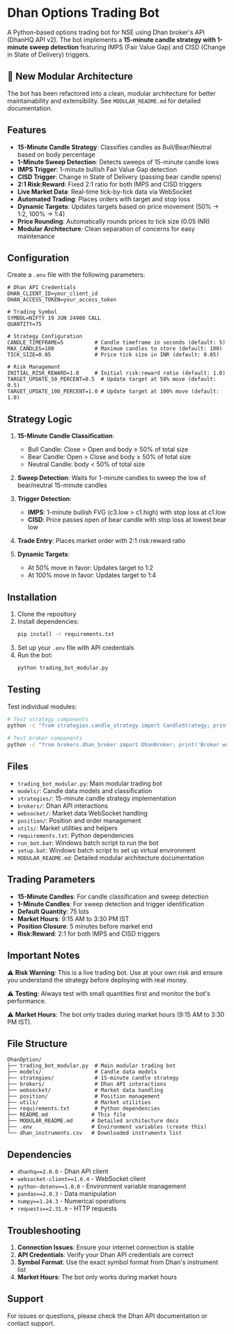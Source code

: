 # Dhan Options Trading Bot

A Python-based options trading bot for NSE using Dhan broker's API (DhanHQ API v2). The bot implements a **15-minute candle strategy with 1-minute sweep detection** featuring IMPS (Fair Value Gap) and CISD (Change in State of Delivery) triggers.

## 🚀 New Modular Architecture

The bot has been refactored into a clean, modular architecture for better maintainability and extensibility. See `MODULAR_README.md` for detailed documentation.

## Features

- **15-Minute Candle Strategy**: Classifies candles as Bull/Bear/Neutral based on body percentage
- **1-Minute Sweep Detection**: Detects sweeps of 15-minute candle lows
- **IMPS Trigger**: 1-minute bullish Fair Value Gap detection
- **CISD Trigger**: Change in State of Delivery (passing bear candle opens)
- **2:1 Risk:Reward**: Fixed 2:1 ratio for both IMPS and CISD triggers
- **Live Market Data**: Real-time tick-by-tick data via WebSocket
- **Automated Trading**: Places orders with target and stop loss
- **Dynamic Targets**: Updates targets based on price movement (50% → 1:2, 100% → 1:4)
- **Price Rounding**: Automatically rounds prices to tick size (0.05 INR)
- **Modular Architecture**: Clean separation of concerns for easy maintenance

## Configuration

Create a `.env` file with the following parameters:

```env
# Dhan API Credentials
DHAN_CLIENT_ID=your_client_id
DHAN_ACCESS_TOKEN=your_access_token

# Trading Symbol
SYMBOL=NIFTY 19 JUN 24900 CALL
QUANTITY=75

# Strategy Configuration
CANDLE_TIMEFRAME=5          # Candle timeframe in seconds (default: 5)
MAX_CANDLES=100             # Maximum candles to store (default: 100)
TICK_SIZE=0.05              # Price tick size in INR (default: 0.05)

# Risk Management
INITIAL_RISK_REWARD=1.0     # Initial risk:reward ratio (default: 1.0)
TARGET_UPDATE_50_PERCENT=0.5  # Update target at 50% move (default: 0.5)
TARGET_UPDATE_100_PERCENT=1.0 # Update target at 100% move (default: 1.0)
```

## Strategy Logic

1. **15-Minute Candle Classification**: 
   - Bull Candle: Close > Open and body ≥ 50% of total size
   - Bear Candle: Open > Close and body ≥ 50% of total size  
   - Neutral Candle: body < 50% of total size

2. **Sweep Detection**: Waits for 1-minute candles to sweep the low of bear/neutral 15-minute candles

3. **Trigger Detection**:
   - **IMPS**: 1-minute bullish FVG (c3.low > c1.high) with stop loss at c1.low
   - **CISD**: Price passes open of bear candle with stop loss at lowest bear low

4. **Trade Entry**: Places market order with 2:1 risk:reward ratio

5. **Dynamic Targets**: 
   - At 50% move in favor: Updates target to 1:2
   - At 100% move in favor: Updates target to 1:4

## Installation

1. Clone the repository
2. Install dependencies:
   ```bash
   pip install -r requirements.txt
   ```
3. Set up your `.env` file with API credentials
4. Run the bot:
   ```bash
   python trading_bot_modular.py
   ```

## Testing

Test individual modules:
```bash
# Test strategy components
python -c "from strategies.candle_strategy import CandleStrategy; print('Strategy works!')"

# Test broker components  
python -c "from brokers.dhan_broker import DhanBroker; print('Broker works!')"
```

## Files

- `trading_bot_modular.py`: Main modular trading bot
- `models/`: Candle data models and classification
- `strategies/`: 15-minute candle strategy implementation
- `brokers/`: Dhan API interactions
- `websocket/`: Market data WebSocket handling
- `position/`: Position and order management
- `utils/`: Market utilities and helpers
- `requirements.txt`: Python dependencies
- `run_bot.bat`: Windows batch script to run the bot
- `setup.bat`: Windows batch script to set up virtual environment
- `MODULAR_README.md`: Detailed modular architecture documentation

## Trading Parameters

- **15-Minute Candles**: For candle classification and sweep detection
- **1-Minute Candles**: For sweep detection and trigger identification
- **Default Quantity**: 75 lots
- **Market Hours**: 9:15 AM to 3:30 PM IST
- **Position Closure**: 5 minutes before market end
- **Risk:Reward**: 2:1 for both IMPS and CISD triggers

## Important Notes

⚠️ **Risk Warning**: This is a live trading bot. Use at your own risk and ensure you understand the strategy before deploying with real money.

⚠️ **Testing**: Always test with small quantities first and monitor the bot's performance.

⚠️ **Market Hours**: The bot only trades during market hours (9:15 AM to 3:30 PM IST).

## File Structure

```
DhanOption/
├── trading_bot_modular.py  # Main modular trading bot
├── models/                 # Candle data models
├── strategies/             # 15-minute candle strategy
├── brokers/                # Dhan API interactions
├── websocket/              # Market data handling
├── position/               # Position management
├── utils/                  # Market utilities
├── requirements.txt        # Python dependencies
├── README.md              # This file
├── MODULAR_README.md      # Detailed architecture docs
├── .env                   # Environment variables (create this)
└── dhan_instruments.csv   # Downloaded instruments list
```

## Dependencies

- `dhanhq==2.0.0` - Dhan API client
- `websocket-client==1.6.4` - WebSocket client
- `python-dotenv==1.0.0` - Environment variable management
- `pandas==2.0.3` - Data manipulation
- `numpy==1.24.3` - Numerical operations
- `requests==2.31.0` - HTTP requests

## Troubleshooting

1. **Connection Issues**: Ensure your internet connection is stable
2. **API Credentials**: Verify your Dhan API credentials are correct
3. **Symbol Format**: Use the exact symbol format from Dhan's instrument list
4. **Market Hours**: The bot only works during market hours

## Support

For issues or questions, please check the Dhan API documentation or contact support. 